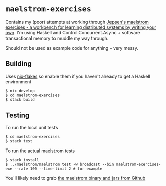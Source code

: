 # `maelstrom-exercises`

Contains my (poor) attempts at working through [Jepsen's maelstrom exercises - a workbench for learning distributed systems by writing your own](https://github.com/jepsen-io/maelstrom).
I'm using Haskell and Control.Concurrent.Async + software transactional memory to muddle my way through.

Should not be used as example code for anything - very messy.

## Building

Uses [nix-flakes](https://nixos.wiki/wiki/Flakes) so enable them if you haven't already to get a Haskell environment

	$ nix develop
	$ cd maelstrom-exercises
	$ stack build

## Testing

To run the local unit tests

	$ cd maelstrom-exercises
	$ stack test

To run the actual maelstrom tests

	$ stack install
	$ ../maelstrom/maelstrom test -w broadcast --bin maelstrom-exercises-exe --rate 100 --time-limit 2 # for example

You'll likely need to grab [the maelstrom binary and jars from Github](https://github.com/jepsen-io/maelstrom/releases/tag/v0.2.3)
